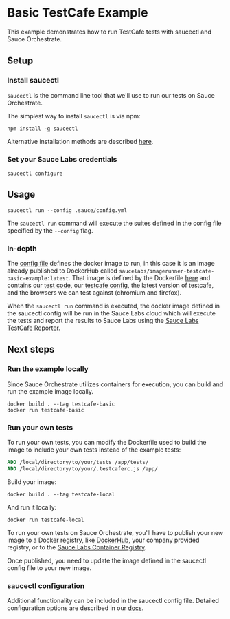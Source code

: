 # Basic TestCafe Example

This example demonstrates how to run TestCafe tests with saucectl and Sauce Orchestrate.

## Setup

### Install saucectl

`saucectl` is the command line tool that we'll use to run our tests on Sauce Orchestrate.

The simplest way to install `saucectl` is via npm:

```shell
npm install -g saucectl
```
Alternative installation methods are described [here](https://docs.saucelabs.com/dev/cli/saucectl/#installing-saucectl).

### Set your Sauce Labs credentials

```shell
saucectl configure
```

## Usage 

```shell
saucectl run --config .sauce/config.yml
```

The `saucectl run` command will execute the suites defined in the config file specified by the `--config` flag.

### In-depth

The [config file](./.sauce/config.yml) defines the docker image to run, in this case it is an image already published to DockerHub called `saucelabs/imagerunner-testcafe-basic-example:latest`. That image is defined by the Dockerfile [here](./Dockerfile) and contains our [test code](./tests), our [testcafe config](./.testcaferc.js), the latest version of testcafe, and the browsers we can test against (chromium and firefox).

When the `saucectl run` command is executed, the docker image defined in the saucectl config will be run in the Sauce Labs cloud which will execute the tests and report the results to Sauce Labs using the [Sauce Labs TestCafe Reporter](https://www.github.com/saucelabs/testcafe-reporter).

## Next steps

### Run the example locally

Since Sauce Orchestrate utilizes containers for execution, you can build and run the example image locally.

```shell
docker build . --tag testcafe-basic
docker run testcafe-basic
```

### Run your own tests

To run your own tests, you can modify the Dockerfile used to build the image to include your own tests instead of the example tests:

```Dockerfile
ADD /local/directory/to/your/tests /app/tests/
ADD /local/directory/to/your/.testcaferc.js /app/
```

Build your image:

```shell
docker build . --tag testcafe-local
```

And run it locally:

```shell
docker run testcafe-local
```

To run your own tests on Sauce Orchestrate, you'll have to publish your new image to a Docker registry, like [DockerHub](https://hub.docker.com), your company provided registry, or to the [Sauce Labs Container Registry](https://docs.saucelabs.com/orchestrate/saucelabs-private-registry/).

Once published, you need to update the image defined in the saucectl config file to your new image.

### saucectl configuration

Additional functionality can be included in the saucectl config file. Detailed configuration options are described in our [docs](https://docs.saucelabs.com/orchestrate/saucectl-configuration/).
